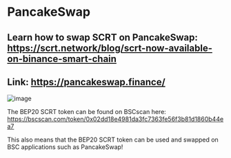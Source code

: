 # PancakeSwap

## Learn how to swap SCRT on PancakeSwap:  https://scrt.network/blog/scrt-now-available-on-binance-smart-chain
## Link: https://pancakeswap.finance/

![image](https://user-images.githubusercontent.com/25411371/120040045-85dc3680-bfcb-11eb-929f-1354dbb7dd36.png)

The BEP20 SCRT token can be found on BSCscan here: https://bscscan.com/token/0x02dd18e4981da3fc7363fe56f3b81d1860b44ea7

This also means that the BEP20 SCRT token can be used and swapped on BSC applications such as PancakeSwap!


